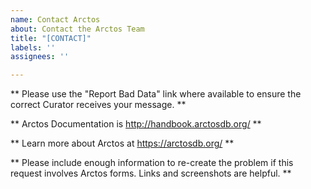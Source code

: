 ```yaml
---
name: Contact Arctos
about: Contact the Arctos Team
title: "[CONTACT]"
labels: ''
assignees: ''

---
```


** Please use the "Report Bad Data" link where available to ensure the correct Curator receives your message. **

** Arctos Documentation is http://handbook.arctosdb.org/ **

** Learn more about Arctos at https://arctosdb.org/ **

** Please include enough information to re-create the problem if this request involves Arctos forms. Links and screenshots are helpful. **
